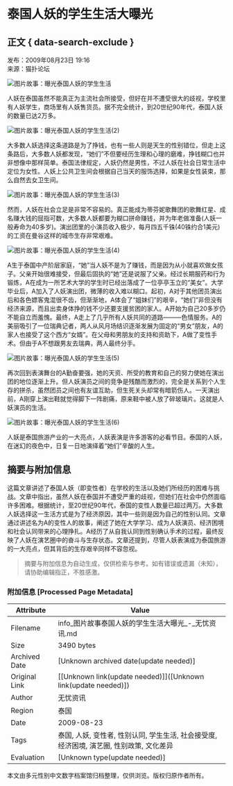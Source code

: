 # 泰国人妖的学生生活大曝光

## 正文 { data-search-exclude }


发布：2009年08月23日 19:16  
来源：猫扑论坛  

![图片故事：曝光泰国人妖的学生生活](https://p0.51img.ca/i/625b384f136c4.jpeg)

人妖在泰国虽然不能真正为主流社会所接受，但好在并不遭受很大的歧视，学校里有人妖学生，商场里有人妖售货员。据不完全统计，到20世纪90年代，泰国人妖的数量已达2万多。

![图片故事：曝光泰国人妖的学生生活(2)](https://p0.51img.ca/i/625b384f45529.jpeg)

大多数人妖选择这条道路是为了挣钱，也有一些人则是天生的性别错位，但走上这条路后，大多数人妖都发现，“她们”不但要经历生理和心理的磨难，挣钱糊口也并非想像中那样简单。泰国法律规定，人妖仍然是男性，不过人妖在社会日常生活中定位为女性。人妖上公共卫生间会根据自己当天的服饰选择，如果是女性装束，那么自然去女卫生间。

![图片故事：曝光泰国人妖的学生生活(3)](https://p0.51img.ca/i/625b384f81c71.jpeg)

然而，人妖在社会立足是非常不容易的。真正能成为蒂芬妮歌舞团的歌舞红星、成名赚大钱的屈指可数，大多数人妖都要为糊口拼命赚钱，并为年老做准备(人妖一般寿命为40多岁)。演出团里的小演员收入极少，每月四五千铢(40铢约合1美元)的工资在曼谷这样的城市生存非常艰难。

![图片故事：曝光泰国人妖的学生生活(4)](https://p0.51img.ca/i/625b384fb1d41.jpeg)

A生于泰国中产阶层家庭，“她”当人妖不是为了赚钱，而是因为从小就喜欢做女孩子。父亲开始很难接受，但最后固执的“她”还是说服了父亲。经过长期服药和行为锻炼，A在成为一所艺术大学的学生时已经出落成了一位亭亭玉立的“美女”。大学毕业后，A加入了人妖演出团，微薄的收入难以糊口。起初，A对于其他团员演出后和各色嫖客鬼混很不齿，但渐渐地，A体会了“姐妹们”的艰辛，“她们”非但没有经济来源，而且出卖身体挣的钱不少还要支援贫困的家人。A开始为自己20多岁仍不能自立而羞愧。最终，A走上了几乎所有人妖共同的道路———色情服务。A的美丽吸引了一位瑞典记者，两人从风月场结识逐渐发展为固定的“男女”朋友，A的家人也接受了这个西方“女婿”。在父母和男朋友的支持和资助下，A做了变性手术。但由于A不想跟男友去瑞典，两人最终分手。

![图片故事：曝光泰国人妖的学生生活(5)](https://p0.51img.ca/i/625b384fe62b3.jpeg)

再次回到表演舞台的A勤奋要强，她的天资、所受的教育和自己的努力使她在演出团的地位逐渐上升。但人妖演员之间的竞争是残酷而激烈的，完全是关系到个人生存的拼杀，虽然团员之间也有友谊互助，但生死关头却常有暗箭伤人。一天演出前，A刚穿上演出鞋就觉得脚下一阵剧痛，原来鞋中被人放了碎玻璃片。这就是人妖演员的生活。

![图片故事：曝光泰国人妖的学生生活(6)](https://p0.51img.ca/i/625b38501f2a7.jpeg)

人妖是泰国旅游产业的一大亮点，人妖表演是许多游客的必看节目。泰国的人妖，在迷幻的夜色中，日复一日地演绎着“她们”辛酸的人生。
<!-- tcd_original_link https://info.51.ca/articles/179775 -->


## 摘要与附加信息

<!-- tcd_abstract -->
这篇文章讲述了泰国人妖（即变性者）在学校的生活以及她们所经历的困难与挑战。文章中指出，虽然人妖在泰国并不遭受严重的歧视，但她们在社会中仍然面临许多困难。根据统计，至20世纪90年代，泰国的变性人数量已超过两万。大多数人妖选择这一生活方式是为了经济原因，其中一些则是因为自己的性别认同。文章通过讲述名为A的变性人的故事，阐述了她在大学学习、成为人妖演员、经济困境和社会认同带来的心理挣扎。A经历了从自我认同到性别确认手术的过程，最终反映了人妖在演艺圈中的奋斗与生存状态。文章还提到，尽管人妖表演成为泰国旅游的一大亮点，但其背后的生存艰辛同样不容忽视。
<!-- tcd_abstract_end -->

> 摘要与附加信息为自动生成，仅供检索与参考。如有错误或遗漏（未知），请协助编辑指正，不胜感激。

### 附加信息 [Processed Page Metadata]

| Attribute       | Value                                  |
|-----------------|----------------------------------------|
| Filename        | info_图片故事泰国人妖的学生生活大曝光_-_无忧资讯.md                             |
| Size            | 3490 bytes                           |
| Archived Date   | [Unknown archived date(update needed)]                             |
| Original Link   | [[Unknown link(update needed)]]([Unknown link(update needed)])                       |
| Author          | 无忧资讯                               |
| Region          | 泰国                               |
| Date            | 2009-08-23                                 |
| Tags            | 泰国, 人妖, 变性者, 性别认同, 学生生活, 社会接受度, 经济困境, 演艺圈, 性别政策, 文化差异                                 |
| Evaluation            | [Unknown type(update needed)]                                 |
<!-- tcd_table_end -->

本文由多元性别中文数字档案馆归档整理，仅供浏览。版权归原作者所有。

